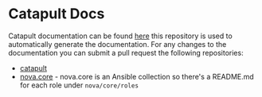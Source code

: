 # Catapult Docs

Catapult documentation can be found [here](https://clarifiedsecurity.github.io/catapult-docs/) this repository is used to automatically generate the documentation. For any changes to the documentation you can submit a pull request the following repositories:

- [catapult](https://github.com/ClarifiedSecurity/catapult)
- [nova.core](https://github.com/novateams/nova.core) - nova.core is an Ansible collection so there's a README.md for each role under `nova/core/roles`
